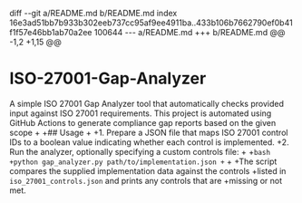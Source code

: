 diff --git a/README.md b/README.md
index 16e3ad51bb7b933b302eeb737cc95af9ee4911ba..433b106b7662790ef0b41f1f57e46bb1ab70a2ee 100644
--- a/README.md
+++ b/README.md
@@ -1,2 +1,15 @@
 # ISO-27001-Gap-Analyzer
 A simple ISO 27001 Gap Analyzer tool that automatically checks provided input against ISO 27001 requirements. This project is automated using GitHub Actions to generate compliance gap reports based on the given scope
+
+## Usage
+
+1. Prepare a JSON file that maps ISO 27001 control IDs to a boolean value indicating whether each control is implemented.
+2. Run the analyzer, optionally specifying a custom controls file:
+
+```bash
+python gap_analyzer.py path/to/implementation.json
+```
+
+The script compares the supplied implementation data against the controls
+listed in `iso_27001_controls.json` and prints any controls that are
+missing or not met.
